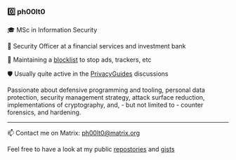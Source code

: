 ### 0️⃣ ph00lt0

🎓 MSc in Information Security

💼 Security Officer at a financial services and investment bank

🛑 Maintaining a [blocklist](https://ph00lt0.github.io/blocklist ) to stop ads, trackers, etc

🛡 Usually quite active in the [PrivacyGuides](https://discuss.privacyguides.org/invites/qzmzbykC8f)  discussions


Passionate about defensive programming and tooling, personal data protection, security management strategy, attack surface reduction, implementations of cryptography, and, - but not limited to - counter forensics, and hardening.

---
📫 Contact me on Matrix: [ph00lt0@matrix.org](https://matrix.to/#/ph00lt0@matrix.org) 


Feel free to have a look at my public [repostories](https://github.com/ph00lt0?tab=repositories) and [gists](https://gist.github.com/ph00lt0)
